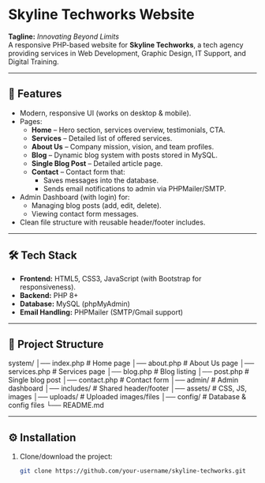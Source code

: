 # Skyline Techworks Website

**Tagline:** *Innovating Beyond Limits*  
A responsive PHP-based website for **Skyline Techworks**, a tech agency providing services in Web Development, Graphic Design, IT Support, and Digital Training.  

---

## 🚀 Features
- Modern, responsive UI (works on desktop & mobile).
- Pages:
  - **Home** – Hero section, services overview, testimonials, CTA.
  - **Services** – Detailed list of offered services.
  - **About Us** – Company mission, vision, and team profiles.
  - **Blog** – Dynamic blog system with posts stored in MySQL.
  - **Single Blog Post** – Detailed article page.
  - **Contact** – Contact form that:
    - Saves messages into the database.
    - Sends email notifications to admin via PHPMailer/SMTP.
- Admin Dashboard (with login) for:
  - Managing blog posts (add, edit, delete).
  - Viewing contact form messages.
- Clean file structure with reusable header/footer includes.

---

## 🛠️ Tech Stack
- **Frontend:** HTML5, CSS3, JavaScript (with Bootstrap for responsiveness).
- **Backend:** PHP 8+
- **Database:** MySQL (phpMyAdmin)
- **Email Handling:** PHPMailer (SMTP/Gmail support)

---

## 📂 Project Structure
system/
│── index.php # Home page
│── about.php # About Us page
│── services.php # Services page
│── blog.php # Blog listing
│── post.php # Single blog post
│── contact.php # Contact form
│── admin/ # Admin dashboard
│── includes/ # Shared header/footer
│── assets/ # CSS, JS, images
│── uploads/ # Uploaded images/files
│── config/ # Database & config files
└── README.md

---

## ⚙️ Installation

1. Clone/download the project:
   ```bash
   git clone https://github.com/your-username/skyline-techworks.git
